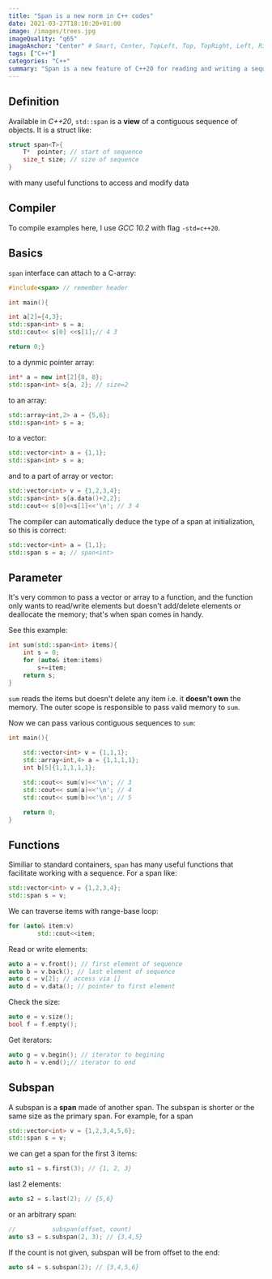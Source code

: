 ```yaml
---
title: "Span is a new norm in C++ codes"
date: 2021-03-27T18:10:20+01:00
image: /images/trees.jpg
imageQuality: "q65"
imageAnchor: "Center" # Smart, Center, TopLeft, Top, TopRight, Left, Right, BottomLeft, Bottom, BottomRight.
tags: ["C++"]
categories: "C++" 
summary: "Span is a new feature of C++20 for reading and writing a sequence of objects. Here, I mention how to use std::span and its functions including subspan."
---
```


## Definition

Available in *C++20*, `std::span` is a **view** of a contiguous sequence of objects. It is a struct like:

```cpp
struct span<T>{
    T*  pointer; // start of sequence
    size_t size; // size of sequence
}
```
with many useful functions to access and modify data

## Compiler
To compile examples here, I use *GCC 10.2* with flag `-std=c++20`.


## Basics

`span` interface can attach to a C-array:

```cpp
#include<span> // remember header

int main(){

int a[2]={4,3};
std::span<int> s = a;
std::cout<< s[0] <<s[1];// 4 3

return 0;}
```
to a dynmic pointer array:

```cpp
int* a = new int[2]{8, 8};
std::span<int> s{a, 2}; // size=2
```

to an array:

```cpp
std::array<int,2> a = {5,6};
std::span<int> s = a;
```

to a vector:

```cpp
std::vector<int> a = {1,1};
std::span<int> s = a;
```

and to a part of array or vector:

```cpp
std::vector<int> v = {1,2,3,4};
std::span<int> s{a.data()+2,2};
std::cout<< s[0]<<s[1]<<'\n'; // 3 4
```

The compiler can automatically deduce the type of a span at initialization, so this is correct:
```cpp
std::vector<int> a = {1,1};
std::span s = a; // span<int>
```

## Parameter

It's very common to pass a vector or array to a function, and the function only wants to read/write elements but doesn't add/delete elements or deallocate the memory; that's when span comes in handy.

See this example:
```cpp
int sum(std::span<int> items){
    int s = 0;
    for (auto& item:items)
        s+=item;
    return s;
}
```
`sum` reads the items but doesn't delete any item i.e. it **doesn't own** the memory. The outer scope is responsible to pass valid memory to `sum`.

Now we can pass various contiguous sequences to `sum`:

```cpp
int main(){
    
    std::vector<int> v = {1,1,1};
    std::array<int,4> a = {1,1,1,1};
    int b[5]{1,1,1,1,1};

    std::cout<< sum(v)<<'\n'; // 3
    std::cout<< sum(a)<<'\n'; // 4
    std::cout<< sum(b)<<'\n'; // 5

    return 0;
}
```

## Functions

Similiar to standard containers, `span` has many useful functions that facilitate working with a sequence.
For a span like:

```cpp
std::vector<int> v = {1,2,3,4};
std::span s = v;
```

We can traverse items with range-base loop:

```cpp
for (auto& item:v)
        std::cout<<item;
```

Read or write elements:

```cpp
auto a = v.front(); // first element of sequence
auto b = v.back(); // last element of sequence
auto c = v[2]; // access via []
auto d = v.data(); // pointer to first element
```

Check the size:

```cpp
auto e = v.size();
bool f = f.empty();
```

Get iterators:

```cpp
auto g = v.begin(); // iterator to begining
auto h = v.end();// iterator to end
```

## Subspan

A subspan is a **span** made of another span. The subspan is shorter or the same size as the primary span. For example, for a span

```cpp
std::vector<int> v = {1,2,3,4,5,6};
std::span s = v;
```

we can get a span for the first 3 items:

```cpp
auto s1 = s.first(3); // {1, 2, 3}
```

last 2 elements:

```cpp
auto s2 = s.last(2); // {5,6}
```

or an arbitrary span:

```cpp
//          subspan(offset, count)
auto s3 = s.subspan(2, 3); // {3,4,5}
```

If the count is not given, subspan will be from offset to the end:

```cpp
auto s4 = s.subspan(2); // {3,4,5,6}
```



